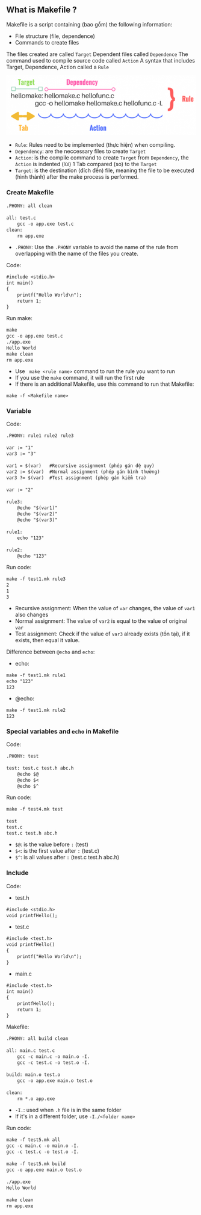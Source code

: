 ## What is Makefile ?
Makefile is a script containing (bao gồm) the following information:
- File structure (file, dependence)
- Commands to create files

The files created are called ```Target```
Dependent files called ```Dependence```
The command used to compile source code called ```Action```
A syntax that includes Target, Dependence, Action called a ```Rule```

![](./makefilerule-e1489805882799.png)

- ```Rule```: Rules need to be implemented (thực hiện) when compiling.
- ```Dependency```: are the neccessary files to create ```Target```
- ```Action```: is the compile command to create ```Target``` from ```Dependency```, the ```Action``` is indented (lùi) 1 Tab compared (so) to the ```Target```
- ```Target```: is the destination (đích đến) file, meaning the file to be executed (hình thành) after the make process is performed.

### Create Makefile
```
.PHONY: all clean

all: test.c
	gcc -o app.exe test.c
clean:
	rm app.exe
```
- ```.PHONY```: Use the ```.PHONY``` variable to avoid the name of the rule from overlapping with the name of the files you create.

Code:
```
#include <stdio.h>
int main()
{
    printf("Hello World\n");
    return 1;
}
```
Run make:
```
make                                                     
gcc -o app.exe test.c
./app.exe                                                      
Hello World
make clean                                                    
rm app.exe
```
- Use ``` make <rule name>``` command to run the rule you want to run
- If you use the ```make``` command, it will run the first rule
- If there is an additional Makefile, use this command to run that Makefile:
```
make -f <Makefile name>
```
### Variable 
Code:
```
.PHONY: rule1 rule2 rule3

var := "1"
var3 := "3"

var1 = $(var)   #Recursive assignment (phép gán đệ quy)
var2 := $(var)  #Normal assignment (phép gán bình thường)
var3 ?= $(var)  #Test assignment (phép gán kiểm tra)

var := "2"

rule3: 
	@echo "$(var1)"
	@echo "$(var2)"
	@echo "$(var3)"

rule1:
	echo "123"

rule2:
	@echo "123"
```

Run code:
```
make -f test1.mk rule3                                                    
2
1
3
```

- Recursive assignment: When the value of ```var``` changes, the value of ```var1``` also changes
- Normal assignment: The value of ```var2``` is equal to the value of original ```var```
- Test assignment: Check if the value of ```var3``` already exists (tồn tại), if it exists, then equal it value.

Difference between ```@echo``` and ```echo```:
- echo:
```
make -f test1.mk rule1                                                    
echo "123"
123
```
- @echo:
```
make -f test1.mk rule2                                                    
123
```
### Special variables and ```echo``` in Makefile
Code:
```
.PHONY: test

test: test.c test.h abc.h
	@echo $@
	@echo $<
	@echo $^
```

Run code:
```
make -f test4.mk test

test
test.c
test.c test.h abc.h
```

- ```$@```: is the value before ```:``` (test)
- ```$<```: is the first value after ```:``` (test.c)
- ```$^```: is all values after ```:``` (test.c test.h abc.h)

### Include
Code:
- test.h
```
#include <stdio.h>
void printfHello();
```
- test.c
```
#include <test.h>
void printfHello()
{
    printf("Hello World\n");
}
```
- main.c
```
#include <test.h>
int main()
{
    printfHello();
    return 1;
}
```

Makefile:
```
.PHONY: all build clean

all: main.c test.c
	gcc -c main.c -o main.o -I.
	gcc -c test.c -o test.o -I.

build: main.o test.o
	gcc -o app.exe main.o test.o

clean:
	rm *.o app.exe
```
- ```-I.```: used when ```.h``` file is in the same folder
- If it's in a different folder, use ```-I./<folder name>```

Run code:
```
make -f test5.mk all                                                      
gcc -c main.c -o main.o -I.
gcc -c test.c -o test.o -I.

make -f test5.mk build                                                    
gcc -o app.exe main.o test.o

./app.exe                                                      
Hello World

make clean                                                    
rm app.exe
```


